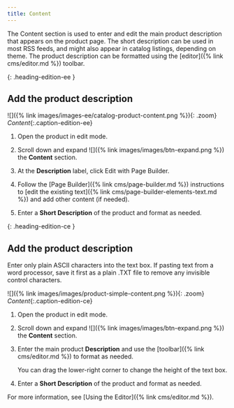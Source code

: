 ```yaml
---
title: Content
---
```


The Content section is used to enter and edit the main product description that appears on the product page. The short description can be used in most RSS feeds, and might also appear in catalog listings, depending on theme. The product description can be formatted using the [editor]({% link cms/editor.md %}) toolbar.

{: .heading-edition-ee }
## Add the product description

![]({% link images/images-ee/catalog-product-content.png %}){: .zoom}
_Content_{:.caption-edition-ee}

1. Open the product in edit mode.

1. Scroll down and expand ![]({% link images/images/btn-expand.png %}) the **Content** section.

1. At the **Description** label, click <span class="btn">Edit with Page Builder</span>.

1. Follow the [Page Builder]({% link cms/page-builder.md %}) instructions to [edit the existing text]({% link cms/page-builder-elements-text.md %}) and add other content (if needed).

1. Enter a **Short Description** of the product and format as needed.

{: .heading-edition-ce }
## Add the product description

Enter only plain ASCII characters into the text box. If pasting text from a word processor, save it first as a plain .TXT file to remove any invisible control characters.

![]({% link images/images/product-simple-content.png %}){: .zoom}
_Content_{:.caption-edition-ce}

1. Open the product in edit mode.

1. Scroll down and expand ![]({% link images/images/btn-expand.png %}) the **Content** section.

1. Enter the main product **Description** and use the [toolbar]({% link cms/editor.md %}) to format as needed.

    You can drag the lower-right corner to change the height of the text box.

1. Enter a **Short Description** of the product and format as needed.

For more information, see [Using the Editor]({% link cms/editor.md %}).
